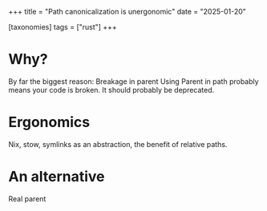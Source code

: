+++
title = "Path canonicalization is unergonomic"
date = "2025-01-20"

[taxonomies]
tags = ["rust"]
+++

# Why?
By far the biggest reason: Breakage in parent
Using Parent in path probably means your code is broken. It should probably be deprecated.

# Ergonomics
Nix, stow, symlinks as an abstraction, the benefit of relative paths.

# An alternative
Real parent
